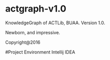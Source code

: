 # actgraph-v1.0
KnowledgeGraph of ACTLib, BUAA. Version 1.0.

Newborn, and impressive.

Copyright@2016

#Project Environment
Intellij IDEA
